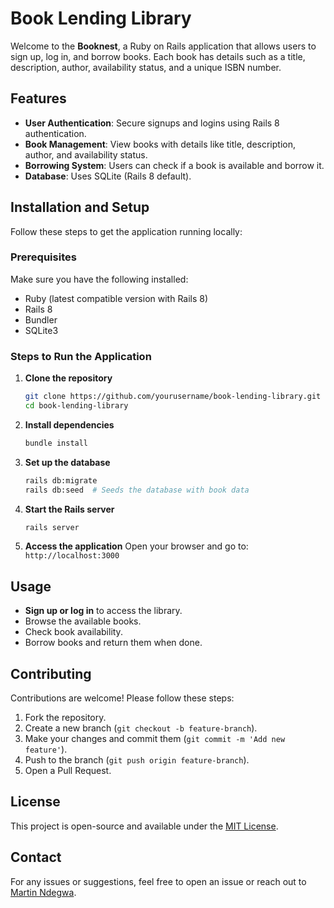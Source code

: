 # Book Lending Library

Welcome to the **Booknest**, a Ruby on Rails application that allows users to sign up, log in, and borrow books. Each book has details such as a title, description, author, availability status, and a unique ISBN number.

## Features
- **User Authentication**: Secure signups and logins using Rails 8 authentication.
- **Book Management**: View books with details like title, description, author, and availability status.
- **Borrowing System**: Users can check if a book is available and borrow it.
- **Database**: Uses SQLite (Rails 8 default).

## Installation and Setup

Follow these steps to get the application running locally:

### Prerequisites
Make sure you have the following installed:
- Ruby (latest compatible version with Rails 8)
- Rails 8
- Bundler
- SQLite3

### Steps to Run the Application
1. **Clone the repository**
   ```sh
   git clone https://github.com/yourusername/book-lending-library.git
   cd book-lending-library
   ```

2. **Install dependencies**
   ```sh
   bundle install
   ```

3. **Set up the database**
   ```sh
   rails db:migrate
   rails db:seed  # Seeds the database with book data
   ```

4. **Start the Rails server**
   ```sh
   rails server
   ```

5. **Access the application**
   Open your browser and go to: `http://localhost:3000`

## Usage
- **Sign up or log in** to access the library.
- Browse the available books.
- Check book availability.
- Borrow books and return them when done.

## Contributing
Contributions are welcome! Please follow these steps:
1. Fork the repository.
2. Create a new branch (`git checkout -b feature-branch`).
3. Make your changes and commit them (`git commit -m 'Add new feature'`).
4. Push to the branch (`git push origin feature-branch`).
5. Open a Pull Request.

## License
This project is open-source and available under the [MIT License](LICENSE).

## Contact
For any issues or suggestions, feel free to open an issue or reach out to [Martin Ndegwa](mailto:ndegwa8781@gmail.com).
